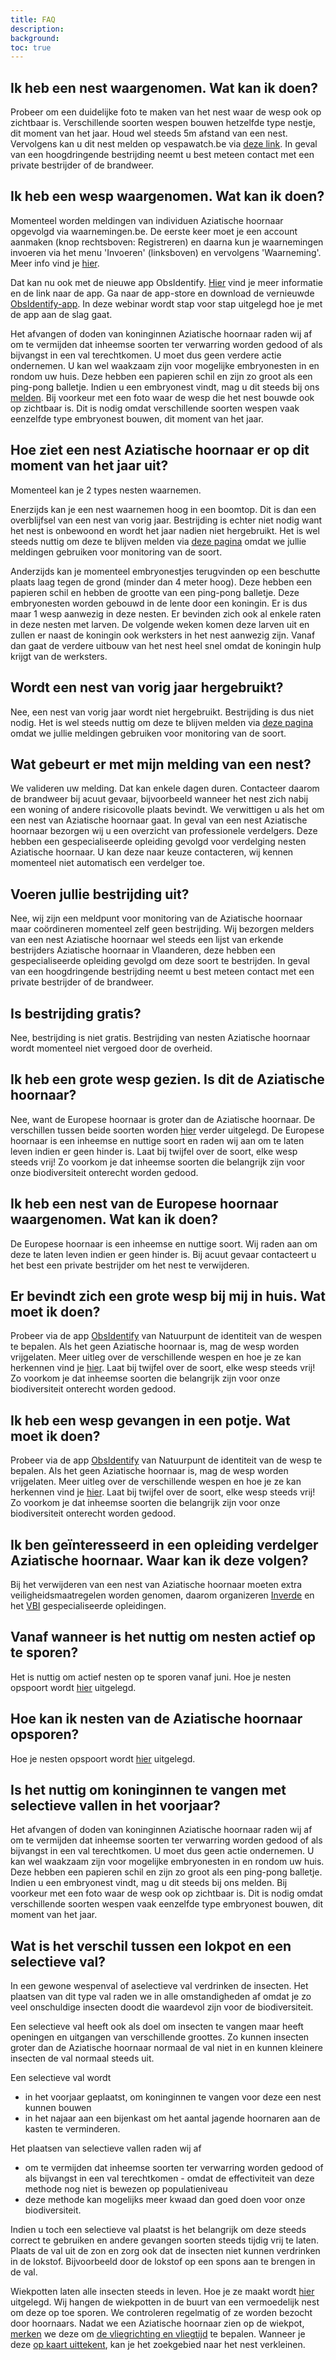 ```yaml
---
title: FAQ
description:
background:
toc: true
---
```


## Ik heb een nest waargenomen. Wat kan ik doen?
Probeer om een duidelijke foto te maken van het nest waar de wesp ook op zichtbaar is. Verschillende soorten wespen bouwen hetzelfde type nestje, dit moment van het jaar. Houd wel steeds 5m afstand van een nest. Vervolgens kan u dit nest melden op vespawatch.be via [deze link](https://vespawatch.be/report-nest/). In geval van een hoogdringende bestrijding neemt u best meteen contact met een private bestrijder of de brandweer.

## Ik heb een wesp waargenomen. Wat kan ik doen?
Momenteel worden meldingen van individuen Aziatische hoornaar opgevolgd via waarnemingen.be. De eerste keer moet je een account aanmaken (knop rechtsboven: Registreren) en daarna kun je waarnemingen invoeren via het menu 'Invoeren' (linksboven) en vervolgens 'Waarneming'.
Meer info vind je [hier](www.natuurpunt.be/pagina/hoe-voer-je-waarnemingen).

Dat kan nu ook met de nieuwe app ObsIdentify.
[Hier](https://www.natuurpunt.be/nieuws/vernieuwde-obsidentify-herkent-en-daagt-je-uit-20210512) vind je meer informatie en de link naar de app.
Ga naar de app-store en download de vernieuwde [ObsIdentify-app](https://waarnemingen.be/apps/obsidentify/install/).
In deze webinar wordt stap voor stap uitgelegd hoe je met de app aan de slag gaat.

Het afvangen of doden van koninginnen Aziatische hoornaar raden wij af om te vermijden dat inheemse soorten ter verwarring worden gedood of als bijvangst in een val terechtkomen. U moet dus geen verdere actie ondernemen.
U kan wel waakzaam zijn voor mogelijke embryonesten in en rondom uw huis. Deze hebben een papieren schil en zijn zo groot als een ping-pong balletje. Indien u een embryonest vindt, mag u dit steeds bij ons [melden](https://vespawatch.be/report-nest/). Bij voorkeur met een foto waar de wesp die het nest bouwde ook op zichtbaar is. Dit is nodig omdat verschillende soorten wespen vaak eenzelfde type embryonest bouwen, dit moment van het jaar.

## Hoe ziet een nest Aziatische hoornaar er op dit moment van het jaar uit?

Momenteel kan je 2 types nesten waarnemen.

Enerzijds kan je een nest waarnemen hoog in een boomtop. Dit is dan een overblijfsel van een nest van vorig jaar. Bestrijding is echter niet nodig want het nest is onbewoond en wordt het jaar nadien niet hergebruikt. Het is wel steeds nuttig om deze te blijven melden via [deze pagina](https://vespawatch.be/report-nest/) omdat we jullie meldingen gebruiken voor monitoring van de soort. 

Anderzijds kan je momenteel embryonestjes terugvinden op een beschutte plaats laag tegen de grond (minder dan 4 meter hoog). Deze hebben een papieren schil en hebben de grootte van een ping-pong balletje. Deze embryonesten worden gebouwd in de lente door een koningin. Er is dus maar 1 wesp aanwezig in deze nesten. Er bevinden zich ook al enkele raten in deze nesten met larven. De volgende weken komen deze larven uit en zullen er naast de koningin ook werksters in het nest aanwezig zijn. Vanaf dan gaat de verdere uitbouw van het nest heel snel omdat de koningin hulp krijgt van de werksters. 

## Wordt een nest van vorig jaar hergebruikt?
Nee, een nest van vorig jaar wordt niet hergebruikt. Bestrijding is dus niet nodig. Het is wel steeds nuttig om deze te blijven melden via [deze pagina](https://vespawatch.be/report-nest/) omdat we jullie meldingen gebruiken voor monitoring van de soort. 

## Wat gebeurt er met mijn melding van een nest?
We valideren uw melding. Dat kan enkele dagen duren. Contacteer daarom de brandweer bij acuut gevaar, bijvoorbeeld wanneer het nest zich nabij een woning of andere risicovolle plaats bevindt. We verwittigen u als het om een nest van Aziatische hoornaar gaat.
In geval van een nest Aziatische hoornaar bezorgen wij u een overzicht van professionele verdelgers. Deze hebben een gespecialiseerde opleiding gevolgd voor verdelging nesten Aziatische hoornaar. U kan deze naar keuze contacteren, wij kennen momenteel niet automatisch een verdelger toe. 

## Voeren jullie bestrijding uit?
Nee, wij zijn een meldpunt voor monitoring van de Aziatische hoornaar maar coördineren momenteel zelf geen bestrijding. Wij bezorgen melders van een nest Aziatische hoornaar wel steeds een lijst van erkende bestrijders Aziatische hoornaar in Vlaanderen, deze hebben een gespecialiseerde opleiding gevolgd om deze soort te bestrijden. In geval van een hoogdringende bestrijding neemt u best meteen contact met een private bestrijder of de brandweer.

## Is bestrijding gratis?
Nee, bestrijding is niet gratis. Bestrijding van nesten Aziatische hoornaar wordt momenteel niet vergoed door de overheid.

## Ik heb een grote wesp gezien. Is dit de Aziatische hoornaar?
Nee, want de Europese hoornaar is groter dan de Aziatische hoornaar. De verschillen tussen beide soorten worden [hier](https://vespawatch.be/identification/) verder uitgelegd. De Europese hoornaar is een inheemse en nuttige soort en raden wij aan om te laten leven indien er geen hinder is. Laat bij twijfel over de soort, elke wesp steeds vrij! Zo voorkom je dat inheemse soorten die belangrijk zijn voor onze biodiversiteit onterecht worden gedood.

## Ik heb een nest van de Europese hoornaar waargenomen. Wat kan ik doen?
De Europese hoornaar is een inheemse en nuttige soort. Wij raden aan om deze te laten leven indien er geen hinder is. Bij acuut gevaar contacteert u het best een private bestrijder om het nest te verwijderen.

## Er bevindt zich een grote wesp bij mij in huis. Wat moet ik doen?
Probeer via de app [ObsIdentify](https://waarnemingen.be/apps/obsidentify/install/) van Natuurpunt de identiteit van de wespen te bepalen. Als het geen Aziatische hoornaar is, mag de wesp worden vrijgelaten. Meer uitleg over de verschillende wespen en hoe je ze kan herkennen vind je [hier](https://vespawatch.be/identification/). Laat bij twijfel over de soort, elke wesp steeds vrij! Zo voorkom je dat inheemse soorten die belangrijk zijn voor onze biodiversiteit onterecht worden gedood.

## Ik heb een wesp gevangen in een potje. Wat moet ik doen?
Probeer via de app [ObsIdentify](https://waarnemingen.be/apps/obsidentify/install/) van Natuurpunt de identiteit van de wesp te bepalen. Als het geen Aziatische hoornaar is, mag de wesp worden vrijgelaten. Meer uitleg over de verschillende wespen en hoe je ze kan herkennen vind je [hier](https://vespawatch.be/identification/). Laat bij twijfel over de soort, elke wesp steeds vrij! Zo voorkom je dat inheemse soorten die belangrijk zijn voor onze biodiversiteit onterecht worden gedood.

## Ik ben geïnteresseerd in een opleiding verdelger Aziatische hoornaar. Waar kan ik deze volgen?
Bij het verwijderen van een nest van Aziatische hoornaar moeten extra veiligheidsmaatregelen worden genomen, daarom organizeren [Inverde](https://www.inverde.be/opleidingen/verdelging-en-verwijdering-van-aziatische-hoornaars) en het [VBI](https://vlaamsbijeninstituut.be/opleiding-voor-verdelgers-aziatische-hoornaar/) gespecialiseerde opleidingen.

## Vanaf wanneer is het nuttig om nesten actief op te sporen?
Het is nuttig om actief nesten op te sporen vanaf juni. Hoe je nesten opspoort wordt [hier](https://vespawatch.be/get-involved/#hoe-zoek-je-nesten) uitgelegd.

## Hoe kan ik nesten van de Aziatische hoornaar opsporen?
Hoe je nesten opspoort wordt [hier](https://vespawatch.be/get-involved/#hoe-zoek-je-nesten) uitgelegd.

## Is het nuttig om koninginnen te vangen met selectieve vallen in het voorjaar?
Het afvangen of doden van koninginnen Aziatische hoornaar raden wij af om te vermijden dat inheemse soorten ter verwarring worden gedood of als bijvangst in een val terechtkomen. U moet dus geen actie ondernemen. U kan wel waakzaam zijn voor mogelijke embryonesten in en rondom uw huis. Deze hebben een papieren schil en zijn zo groot als een ping-pong balletje. Indien u een embryonest vindt, mag u dit steeds bij ons melden. Bij voorkeur met een foto waar de wesp ook op zichtbaar is. Dit is nodig omdat verschillende soorten wespen vaak eenzelfde type embryonest bouwen, dit moment van het jaar.

## Wat is het verschil tussen een lokpot en een selectieve val?
In een gewone wespenval of aselectieve val verdrinken de insecten. Het plaatsen van dit type val raden we in alle omstandigheden af omdat je zo veel onschuldige insecten doodt die waardevol zijn voor de biodiversiteit.

Een selectieve val heeft ook als doel om insecten te vangen maar heeft openingen en uitgangen van verschillende groottes. Zo kunnen insecten groter dan de Aziatische hoornaar normaal de val niet in en kunnen kleinere insecten de val normaal steeds uit.

Een selectieve val wordt
 - in het voorjaar geplaatst, om koninginnen te vangen voor deze een nest kunnen bouwen 
 - in het najaar aan een bijenkast om het aantal jagende hoornaren aan de kasten te verminderen. 
 
Het plaatsen van selectieve vallen raden wij af 
 - om te vermijden dat inheemse soorten ter verwarring worden gedood of als bijvangst in een val terechtkomen  - omdat de effectiviteit van deze methode nog niet is bewezen op populatieniveau
 - deze methode kan mogelijks meer kwaad dan goed doen voor onze biodiversiteit.
 
Indien u toch een selectieve val plaatst is het belangrijk om deze steeds correct te gebruiken en andere gevangen soorten steeds tijdig vrij te laten. Plaats de val uit de zon en zorg ook dat de insecten niet kunnen verdrinken in de lokstof. Bijvoorbeeld door de lokstof op een spons aan te brengen in de val. 

Wiekpotten laten alle insecten steeds in leven. Hoe je ze maakt wordt [hier](https://vespawatch.be/get-involved/#stap-1-maak-een-wiekpot-en-hang-hem-op) uitgelegd. Wij hangen de wiekpotten in de buurt van een vermoedelijk nest om deze op toe sporen. We controleren regelmatig of ze worden bezocht door hoornaars. Nadat we een Aziatische hoornaar zien op de wiekpot, [merken](https://vespawatch.be/get-involved/#stap-2-merk-de-gevangen-hoornaar) we deze om [de vliegrichting en vliegtijd](https://vespawatch.be/get-involved/#stap-3-noteer-de-tijden-en-de-vliegrichting) te bepalen. Wanneer je deze [op kaart uittekent](https://vespawatch.be/get-involved/#stap-4-zet-de-vliegrichtingen-en-vliegtijden-op-een-kaart), kan je het zoekgebied naar het nest verkleinen. 

